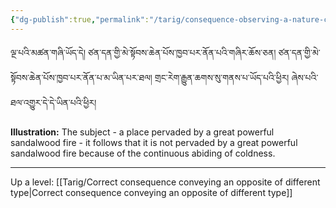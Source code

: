 ```yaml
---
{"dg-publish":true,"permalink":"/tarig/consequence-observing-a-nature-contradictory-with-a-pervader-and-conveying-an-autonomous-sign-observing-a-pervaded-contradictory-with-a-nature/"}
---
```


ལྔ་པའི་མཚན་གཞི་ཡོད་དེ། ཙན་དན་གྱི་མེ་སྟོབས་ཆེན་པོས་ཁྱབ་པར་ནོན་པའི་གཞིར་ཆོས་ཅན། ཙན་དན་གྱི་མེ་སྟོབས་ཆེན་པོས་ཁྱབ་པར་ནོན་པ་མ་ཡིན་པར་ཐལ། གྲང་རེག་རྒྱུན་ཆགས་སུ་གནས་པ་ཡོད་པའི་ཕྱིར། ཞེས་པའི་ཐལ་འགྱུར་དེ་དེ་ཡིན་པའི་ཕྱིར།

**Illustration:** The subject - a place pervaded by a great powerful sandalwood fire - it follows that it is not pervaded by a great powerful sandalwood fire because of the continuous abiding of coldness.



---
Up a level: [[Tarig/Correct consequence conveying an opposite of different type\|Correct consequence conveying an opposite of different type]]